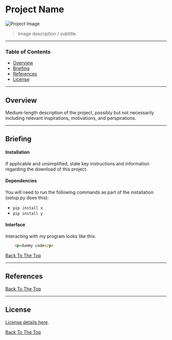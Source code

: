 # Project Name

![Project Image](project-image-url)

> Image description / subtitle.

---

### Table of Contents

- [Overview](#overview)
- [Briefing](#how-to-use)
- [References](#references)
- [License](#license)

---

## Overview

Medium-length description of the project, possibly but not necessarily including relevant inspirations, motivations, and perspirations.

---

## Briefing

#### Installation

If applicable and unsimplified, state key instructions and information regarding the download of this project.


#### Dependencies

You will need to run the following commands as part of the installation (setup.py does this):

- `pip install x`
- `pip install y`


#### Interface

Interacting with my program looks like this:

```html
    <p>dummy code</p>
```
[Back To The Top](#project-name)

---

## References

[Back To The Top](#project-name)

---

## License

[License details here](LICENSE.md).

[Back To The Top](#project-name)
